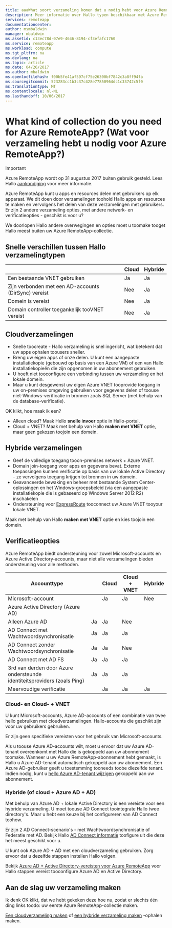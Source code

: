 ```yaml
---
title: aaaWhat soort verzameling komen dat u nodig hebt voor Azure RemoteApp? | Microsoft Docs
description: Meer informatie over Hallo typen beschikbaar met Azure RemoteApp-collecties.
services: remoteapp
documentationcenter: 
author: msmbaldwin
manager: mbaldwin
ms.assetid: c13ec78d-07e9-4646-8194-cf3efafc1760
ms.service: remoteapp
ms.workload: compute
ms.tgt_pltfrm: na
ms.devlang: na
ms.topic: article
ms.date: 04/26/2017
ms.author: mbaldwin
ms.openlocfilehash: f00b5fe41af597cf75e26300bf7842c3a8ff94fa
ms.sourcegitcommit: 523283cc1b3c37c428e77850964dc1c33742c5f0
ms.translationtype: MT
ms.contentlocale: nl-NL
ms.lasthandoff: 10/06/2017
---
```

# <a name="what-kind-of-collection-do-you-need-for-azure-remoteapp"></a>What kind of collection do you need for Azure RemoteApp? (Wat voor verzameling hebt u nodig voor Azure RemoteApp?)
> [!IMPORTANT]
> Azure RemoteApp wordt op 31 augustus 2017 buiten gebruik gesteld. Lees Hallo [aankondiging](https://go.microsoft.com/fwlink/?linkid=821148) voor meer informatie.
> 
> 

Azure RemoteApp kunt u apps en resources delen met gebruikers op elk apparaat. We dit doen door verzamelingen toohold Hallo apps en resources te maken en vervolgens het delen van deze verzamelingen met gebruikers. Er zijn 2 andere verzameling opties, met andere netwerk- en verificatieopties - geschikt is voor u?

We doorlopen Hallo andere overwegingen en opties moet u toomake tooget Hallo meest buiten uw Azure RemoteApp-collectie. 

## <a name="quick-differences-between-hello-collection-types"></a>Snelle verschillen tussen Hallo verzamelingtypen
|  | Cloud | Hybride |
| --- | --- | --- |
| Een bestaande VNET gebruiken |Ja |Ja |
| Zijn verbonden met een AD-accounts (DirSync) vereist |Nee |Ja |
| Domein is vereist |Nee |Ja |
| Domain controller toegankelijk tooVNET vereist |Nee |Ja |

## <a name="cloud-collections"></a>Cloudverzamelingen
* Snelle toocreate - Hallo verzameling is snel ingericht, wat betekent dat uw apps ophalen toousers sneller.
* Breng uw eigen apps of onze delen. U kunt een aangepaste installatiekopie (gebouwd op basis van een Azure VM) of een van Hallo installatiekopieën die zijn opgenomen in uw abonnement gebruiken.
* U hoeft niet tooconfigure een verbinding tussen uw verzameling en het lokale domein.
* Maar u kunt desgewenst uw eigen Azure VNET tooprovide toegang in uw on-premises omgeving gebruiken voor gegevens delen of toouse niet-Windows-verificatie in bronnen zoals SQL Server (met behulp van de database-verificatie).

OK klikt, hoe maak ik een?

* Alleen cloud? Maak Hello **snelle invoer** optie in Hallo-portal.
* Cloud + VNET? Maak met behulp van Hallo **maken met VNET** optie, maar geen gekozen toojoin een domein.

## <a name="hybrid-collections"></a>Hybride verzamelingen
* Geef de volledige toegang tooon-premises netwerk + Azure VNET.
* Domain join-toegang voor apps en gegevens bevat. Externe toepassingen kunnen verificatie op basis van uw lokale Active Directory - ze vervolgens toegang krijgen tot bronnen in uw domein.
* Geavanceerde bewaking en beheer met bestaande System Center-oplossingen en het Windows-groepsbeleid (via een aangepaste installatiekopie die is gebaseerd op Windows Server 2012 R2) inschakelen
* Ondersteuning voor [ExpressRoute](https://azure.microsoft.com/services/expressroute/) tooconnect uw Azure VNET tooyour lokale VNET.

Maak met behulp van Hallo **maken met VNET** optie en kies toojoin een domein.

## <a name="authentication-options"></a>Verificatieopties
Azure RemoteApp biedt ondersteuning voor zowel Microsoft-accounts en Azure Active Directory-accounts, maar niet alle verzamelingen bieden ondersteuning voor alle methoden. 

| Accounttype |  | Cloud | Cloud + VNET | Hybride |
| --- | --- | --- | --- | --- |
| Microsoft-account | |Ja |Ja |Nee |
| Azure Active Directory (Azure AD) | | | | |
| Alleen Azure AD |Ja |Ja |Nee | |
| AD Connect met Wachtwoordsynchronisatie |Ja |Ja |Ja | |
| AD Connect zonder Wachtwoordsynchronisatie |Ja |Ja |Nee | |
| AD Connect met AD FS |Ja |Ja |Ja | |
| 3rd van derden door Azure ondersteunde identiteitsproviders (zoals Ping) |Ja |Ja |Ja | |
| Meervoudige verificatie | |Ja |Ja |Ja |

### <a name="cloud-and-cloud--vnet"></a>Cloud- en Cloud- + VNET
U kunt Microsoft-accounts, Azure AD-accounts of een combinatie van twee hello gebruiken met cloudverzamelingen. Hallo-accounts die geschikt zijn voor uw gebruikers gebruiken.

Er zijn geen specifieke vereisten voor het gebruik van Microsoft-accounts. 

Als u toouse Azure AD-accounts wilt, moet u ervoor dat uw Azure AD-tenant overeenkomt met Hallo die is gekoppeld aan uw abonnement toomake. Wanneer u uw Azure RemoteApp-abonnement hebt gemaakt, is Hallo u Azure AD-tenant automatisch gekoppeld aan uw abonnement. Een Azure AD-gebruiker geeft u toestemming tooneeds toobe diezelfde tenant. Indien nodig, kunt u [hello Azure AD-tenant wijzigen](remoteapp-changetenant.md) gekoppeld aan uw abonnement.

### <a name="hybrid-or-cloud--azure-ad--ad"></a>Hybride (of cloud + Azure AD + AD)
Met behulp van Azure AD + lokale Active Directory is een vereiste voor een hybride verzameling. U moet toouse AD Connect toointegrate Hallo twee directory's. Maar u hebt een keuze bij het configureren van AD Connect toohow. 

Er zijn 2 AD Connect-scenario's - met Wachtwoordsynchronisatie of Federatie met AD. Bekijk Hallo [AD Connect informatie](../active-directory/active-directory-aadconnect.md) toofigure uit die deze het meest geschikt voor u.

U kunt ook Azure AD + AD met een cloudverzameling gebruiken. Zorg ervoor dat u dezelfde stappen instellen Hallo volgen.

Bekijk [Azure AD + Active Directory-vereisten voor Azure RemoteApp](remoteapp-ad.md) voor Hallo stappen vereist tooconfigure Azure AD en Active Directory.

## <a name="go-create-your-collection"></a>Aan de slag uw verzameling maken
Ik denk OK klikt, dat we hebt gekeken deze hoe nu, zodat er slechts één ding links toodo: uw eerste Azure RemoteApp-collectie maken.

[Een cloudverzameling maken](remoteapp-create-cloud-deployment.md) of [een hybride verzameling maken](remoteapp-create-hybrid-deployment.md) -ophalen maken.

